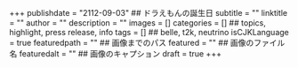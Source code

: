 +++
publishdate = "2112-09-03" ## ドラえもんの誕生日
subtitle = ""
linktitle = ""
author = ""
description = ""
images = []
categories = []  ## topics, highlight, press release, info
tags = []  ## belle, t2k, neutrino
isCJKLanguage = true
featuredpath = ""   ## 画像までのパス
featured = ""       ## 画像のファイル名
featuredalt = ""    ## 画像のキャプション
draft = true
+++
